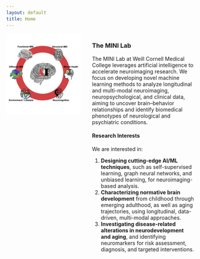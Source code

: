 ```yaml
---
layout: default
title: Home
---
```


<div style="display: flex; align-items: flex-start; gap: 30px; flex-wrap: wrap;">

  <!-- Left column: image -->
  <div style="flex: 0 0 200px;">
    <img src="images/research.png" alt="Research" width="200" style="max-width: 100%;" />
  </div>

  <!-- Right column: text -->
  <div style="flex: 1;">
  
  ### The MINI Lab

  The MINI Lab at Weill Cornell Medical College leverages artificial intelligence to accelerate neuroimaging research. We focus on developing novel machine learning methods to analyze longitudinal and multi-modal neuroimaging, neuropsychological, and clinical data, aiming to uncover brain–behavior relationships and identify biomedical phenotypes of neurological and psychiatric conditions.

  #### Research Interests

  We are interested in:

  1. **Designing cutting-edge AI/ML techniques**, such as self-supervised learning, graph neural networks, and unbiased learning, for neuroimaging-based analysis.  
  2. **Characterizing normative brain development** from childhood through emerging adulthood, as well as aging trajectories, using longitudinal, data-driven, multi-modal approaches.  
  3. **Investigating disease-related alterations in neurodevelopment and aging**, and identifying neuromarkers for risk assessment, diagnosis, and targeted interventions.

  </div>
</div>
